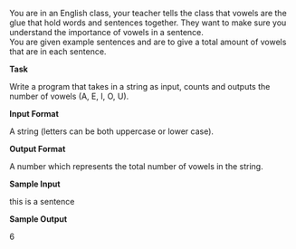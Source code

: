 You are in an English class, your teacher tells the class that vowels are the glue that hold words and sentences together. 
They want to make sure you understand the importance of vowels in a sentence.  
You are given example sentences and are to give a total amount of vowels that are in each sentence.

**Task**

Write a program that takes in a string as input, counts and outputs the number of vowels (A, E, I, O, U).

**Input Format**

A string (letters can be both uppercase or lower case).

**Output Format**

A number which represents the total number of vowels in the string.

**Sample Input**

this is a sentence

**Sample Output**

6